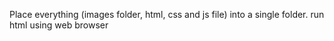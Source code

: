 Place everything (images folder, html, css and js file) into a single folder.
run html using web browser
